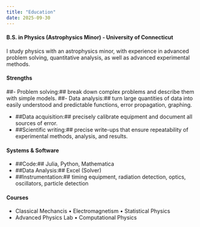 ```yaml
---
title: "Education"
date: 2025-09-30
---
```


#### B.S. in Physics (Astrophysics Minor) - University of Connecticut
I study physics with an astrophysics minor, with experience in advanced problem solving, quantitative analysis, as well as advanced experimental methods.

#### Strengths
##- Problem solving:## break down complex problems and describe them with simple models.
##- Data analysis:## turn large quantities of data into easily understood and predictable functions, error propagation, graphing.
- ##Data acquisition:## precisely calibrate equipment and document all sources of error.
- ##Scientific writing:## precise write-ups that ensure repeatability of experimental methods, analysis, and results.

#### Systems & Software
- ##Code:## Julia, Python, Mathematica
- ##Data Analysis:## Excel (Solver)
- ##Instrumentation:## timing equipment, radiation detection, optics, oscillators, particle detection

#### Courses
- Classical Mechancis • Electromagnetism • Statistical Physics
- Advanced Physics Lab • Computational Physics
